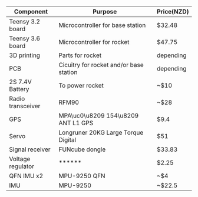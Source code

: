 | Component        |      Purpose                            |  Price(NZD) |
|------------------|-----------------------------------------|-------------|
| Teensy 3.2 board | Microcontroller for base station        | $32.48       |
| Teensy 3.6 board | Microcontroller for rocket              | $47.75    |
| 3D printing      | Parts for rocket                        | depending   |
| PCB              | Cicuitry for rocket and/or base station | depending   |
| 2S 7.4V Battery  | To power rocket                         | ~$10        | 
| Radio transceiver| RFM90                           | ~$28               |
| GPS              | MPA\uc0\u8209 154\u8209 ANT L1 GPS              | $9.4   |
| Servo            | Longruner 20KG Large Torque Digital          | $51                |
| Signal receiver  | FUNcube dongle                   | $33.83             |
| Voltage regulator|******  | $2.25              |
| QFN IMU  x2      | MPU-9250 QFN                     | ~$4                |
| IMU              | MPU-9250                         | ~$22.5             |